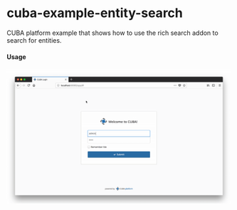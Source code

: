 # cuba-example-entity-search
CUBA platform example that shows how to use the rich search addon to search for entities.


#### Usage
![rich-search-addon-entity-search-example](https://github.com/mariodavid/cuba-example-entity-search/blob/master/img/rich-search-addon-entity-search-example.gif)

